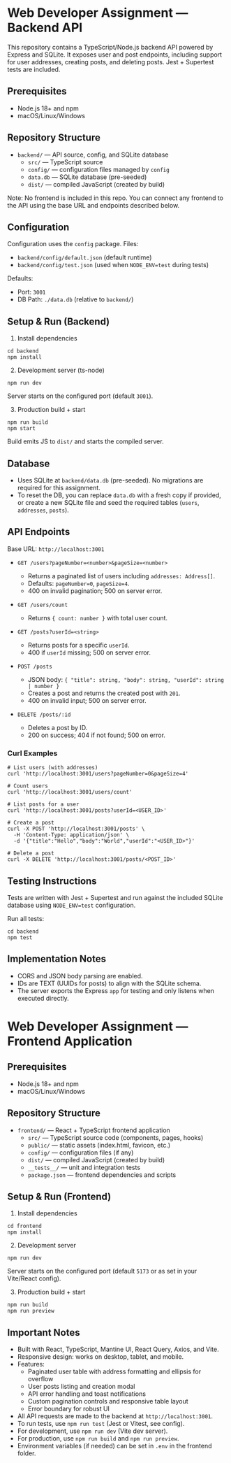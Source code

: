 # Web Developer Assignment — Backend API

This repository contains a TypeScript/Node.js backend API powered by Express and SQLite. It exposes user and post endpoints, including support for user addresses, creating posts, and deleting posts. Jest + Supertest tests are included.

## Prerequisites

- Node.js 18+ and npm
- macOS/Linux/Windows

## Repository Structure

- `backend/` — API source, config, and SQLite database
  - `src/` — TypeScript source
  - `config/` — configuration files managed by `config`
  - `data.db` — SQLite database (pre-seeded)
  - `dist/` — compiled JavaScript (created by build)

Note: No frontend is included in this repo. You can connect any frontend to the API using the base URL and endpoints described below.

## Configuration

Configuration uses the `config` package. Files:

- `backend/config/default.json` (default runtime)
- `backend/config/test.json` (used when `NODE_ENV=test` during tests)

Defaults:

- Port: `3001`
- DB Path: `./data.db` (relative to `backend/`)

## Setup & Run (Backend)

1. Install dependencies

```
cd backend
npm install
```

2. Development server (ts-node)

```
npm run dev
```

Server starts on the configured port (default `3001`).

3. Production build + start

```
npm run build
npm start
```

Build emits JS to `dist/` and starts the compiled server.

## Database

- Uses SQLite at `backend/data.db` (pre-seeded). No migrations are required for this assignment.
- To reset the DB, you can replace `data.db` with a fresh copy if provided, or create a new SQLite file and seed the required tables (`users`, `addresses`, `posts`).

## API Endpoints

Base URL: `http://localhost:3001`

- `GET /users?pageNumber=<number>&pageSize=<number>`

  - Returns a paginated list of users including `addresses: Address[]`.
  - Defaults: `pageNumber=0`, `pageSize=4`.
  - 400 on invalid pagination; 500 on server error.

- `GET /users/count`

  - Returns `{ count: number }` with total user count.

- `GET /posts?userId=<string>`

  - Returns posts for a specific `userId`.
  - 400 if `userId` missing; 500 on server error.

- `POST /posts`

  - JSON body: `{ "title": string, "body": string, "userId": string | number }`
  - Creates a post and returns the created post with `201`.
  - 400 on invalid input; 500 on server error.

- `DELETE /posts/:id`
  - Deletes a post by ID.
  - 200 on success; 404 if not found; 500 on error.

### Curl Examples

```
# List users (with addresses)
curl 'http://localhost:3001/users?pageNumber=0&pageSize=4'

# Count users
curl 'http://localhost:3001/users/count'

# List posts for a user
curl 'http://localhost:3001/posts?userId=<USER_ID>'

# Create a post
curl -X POST 'http://localhost:3001/posts' \
  -H 'Content-Type: application/json' \
  -d '{"title":"Hello","body":"World","userId":"<USER_ID>"}'

# Delete a post
curl -X DELETE 'http://localhost:3001/posts/<POST_ID>'
```

## Testing Instructions

Tests are written with Jest + Supertest and run against the included SQLite database using `NODE_ENV=test` configuration.

Run all tests:

```
cd backend
npm test
```

## Implementation Notes

- CORS and JSON body parsing are enabled.
- IDs are TEXT (UUIDs for posts) to align with the SQLite schema.
- The server exports the Express `app` for testing and only listens when executed directly.

# Web Developer Assignment — Frontend Application

## Prerequisites

- Node.js 18+ and npm
- macOS/Linux/Windows

## Repository Structure

- `frontend/` — React + TypeScript frontend application
  - `src/` — TypeScript source code (components, pages, hooks)
  - `public/` — static assets (index.html, favicon, etc.)
  - `config/` — configuration files (if any)
  - `dist/` — compiled JavaScript (created by build)
  - `__tests__/` — unit and integration tests
  - `package.json` — frontend dependencies and scripts

## Setup & Run (Frontend)

1. Install dependencies

```
cd frontend
npm install
```

2. Development server

```
npm run dev
```

Server starts on the configured port (default `5173` or as set in your Vite/React config).

3. Production build + start

```
npm run build
npm run preview
```

## Important Notes

- Built with React, TypeScript, Mantine UI, React Query, Axios, and Vite.
- Responsive design: works on desktop, tablet, and mobile.
- Features:
  - Paginated user table with address formatting and ellipsis for overflow
  - User posts listing and creation modal
  - API error handling and toast notifications
  - Custom pagination controls and responsive table layout
  - Error boundary for robust UI
- All API requests are made to the backend at `http://localhost:3001`.
- To run tests, use `npm run test` (Jest or Vitest, see config).
- For development, use `npm run dev` (Vite dev server).
- For production, use `npm run build` and `npm run preview`.
- Environment variables (if needed) can be set in `.env` in the frontend folder.
